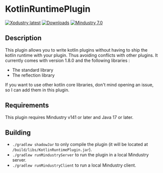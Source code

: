 #  KotlinRuntimePlugin

[![Xpdustry latest](https://maven.xpdustry.fr/api/badge/latest/releases/fr/xpdustry/kotlin-runtime?color=00ced1&name=KotlinRuntimePlugin&prefix=v)](https://maven.xpdustry.fr/#/releases/fr/xpdustry/kotlin-runtime)
[![Downloads](https://img.shields.io/github/downloads/Xpdustry/KotlinRuntimePlugin/total?color=00ced1)](https://github.com/Xpdustry/KotlinRuntimePlugin/releases)
[![Mindustry 7.0](https://img.shields.io/badge/Mindustry-7.0-00ced1)](https://github.com/Anuken/Mindustry/releases)

## Description

This plugin allows you to write kotlin plugins without having to ship the kotlin runtime with your plugin. Thus avoiding conflicts with other plugins. It currently comes with version 1.8.0 and the following libraries :

- The standard library
- The reflection library

If you want to use other kotlin core libraries, don't mind opening an issue, so I can add them in this plugin.

## Requirements

This plugin requires Mindustry v141 or later and Java 17 or later.

## Building

- `./gradlew shadowJar` to only compile the plugin (it will be located at `/build/libs/KotlinRuntimePlugin.jar`).
- `./gradlew runMindustryServer` to run the plugin in a local Mindustry server.
- `./gradlew runMindustryClient` to run a local Mindustry client.
